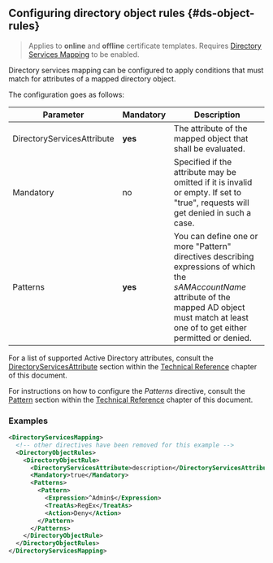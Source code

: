 ## Configuring directory object rules {#ds-object-rules}

> Applies to **online** and **offline** certificate templates.
> Requires [Directory Services Mapping](#ds-mapping) to be enabled.

Directory services mapping can be configured to apply conditions that must match for attributes of a mapped directory object.

The configuration goes as follows:

|Parameter|Mandatory|Description|
|---|---|---|
|DirectoryServicesAttribute|**yes**|The attribute of the mapped object that shall be evaluated.|
|Mandatory|no|Specified if the attribute may be omitted if it is invalid or empty. If set to "true", requests will get denied in such a case.|
|Patterns|**yes**|You can define one or more "Pattern" directives describing expressions of which the _sAMAccountName_ attribute of the mapped AD object must match at least one of to get either permitted or denied.|

For a list of supported Active Directory attributes, consult the [DirectoryServicesAttribute](#ds-attribute) section within the [Technical Reference](#tech-reference) chapter of this document.

For instructions on how to configure the _Patterns_ directive, consult the [Pattern](#pattern) section within the [Technical Reference](#tech-reference) chapter of this document.

### Examples

```xml
<DirectoryServicesMapping>
  <!-- other directives have been removed for this example -->
  <DirectoryObjectRules>
    <DirectoryObjectRule>
      <DirectoryServicesAttribute>description</DirectoryServicesAttribute>
      <Mandatory>true</Mandatory>
      <Patterns>
        <Pattern>
          <Expression>^Admin$</Expression>
          <TreatAs>RegEx</TreatAs>
          <Action>Deny</Action>
        </Pattern>
      </Patterns>
    </DirectoryObjectRule>
  </DirectoryObjectRules>
</DirectoryServicesMapping>
```